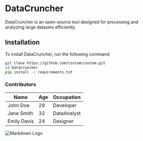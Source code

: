 
# DataCruncher

DataCruncher is an open-source tool designed for processing and analyzing large datasets efficiently.

## Installation

To install DataCruncher, run the following command:

```bash
git clone https://github.com/costam/costam.git
cd DataCruncher
pip install -r requirements.txt
```

### Contributors

| Name  | Age   | Occupation    |
|-----------------|-----|-------------------|
| John Doe | 29 | Developer|
Jane Smith|32| DataAnalyst|
|Emily Davis |24|Designer|

![Markdown Logo](https://www.fnordware.com/superpng/pnggrad16rgb.png)




